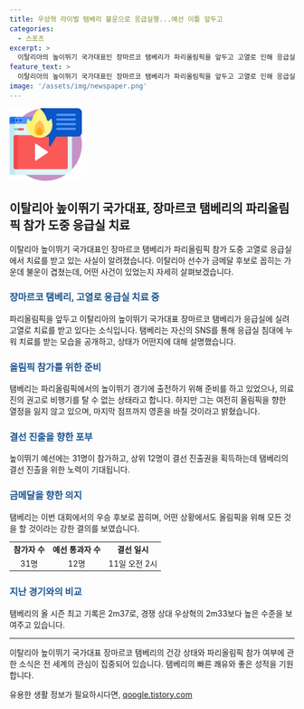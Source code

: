 ```yaml
---
title: 우상혁 라이벌 탬베리 불운으로 응급실행...예선 이틀 앞두고
categories:
  - 스포츠
excerpt: >
  이탈리아의 높이뛰기 국가대표인 장마르코 탬베리가 파리올림픽을 앞두고 고열로 인해 응급실에 실려 치료를 받고 있는 상황이다. 탬베리는 응급실에서의 치료를 인스타그램에 공개하며 상황을 알렸고, 올림픽에 참가하기 위해 모든 것을 다할 것이라고 다짐했다. 그러나 의료진의 안정을 취하라는 권고에 따라 예선을 앞두고 있는데도 불구하고 비행기를 타지 못하고 있다. 결혼반지를 센강에 빠뜨린 사건도 있었지만, 탬베리는 여전히 금메달 후보로 꼽히며 올림픽을 향한 의욕을 보여주고 있다. 7일에 예정된 남자 높이뛰기 예선에서 그의 도전을 기대해볼 수 있을 것으로 보인다.
feature_text: >
  이탈리아의 높이뛰기 국가대표인 장마르코 탬베리가 파리올림픽을 앞두고 고열로 인해 응급실에 실려 치료를 받고 있는 상황이다. 탬베리는 응급실에서의 치료를 인스타그램에 공개하며 상황을 알렸고, 올림픽에 참가하기 위해 모든 것을 다할 것이라고 다짐했다. 그러나 의료진의 안정을 취하라는 권고에 따라 예선을 앞두고 있는데도 불구하고 비행기를 타지 못하고 있다. 결혼반지를 센강에 빠뜨린 사건도 있었지만, 탬베리는 여전히 금메달 후보로 꼽히며 올림픽을 향한 의욕을 보여주고 있다. 7일에 예정된 남자 높이뛰기 예선에서 그의 도전을 기대해볼 수 있을 것으로 보인다.
image: '/assets/img/newspaper.png'
---
```


<p><img src="/assets/img/news.png" alt="rentncar 속보" /></p>

<h2 data-ke-size="size26">이탈리아 높이뛰기 국가대표, 장마르코 탬베리의 파리올림픽 참가 도중 응급실 치료</h2>

<p data-ke-size="size16">이탈리아 높이뛰기 국가대표인 장마르코 탬베리가 파리올림픽 참가 도중 고열로 응급실에서 치료를 받고 있는 사실이 알려졌습니다. 이탈리아 선수가 금메달 후보로 꼽히는 가운데 불운이 겹쳤는데, 어떤 사건이 있었는지 자세히 살펴보겠습니다.</p>

<h3><b><span style="color: #1a5490;">장마르코 탬베리, 고열로 응급실 치료 중</span></b></h3>

<p data-ke-size="size16">파리올림픽을 앞두고 이탈리아의 높이뛰기 국가대표 장마르코 탬베리가 응급실에 실려 고열로 치료를 받고 있다는 소식입니다. 탬베리는 자신의 SNS를 통해 응급실 침대에 누워 치료를 받는 모습을 공개하고, 상태가 어떤지에 대해 설명했습니다.</p>

<h3><b><span style="color: #1a5490;">올림픽 참가를 위한 준비</span></b></h3>

<p data-ke-size="size16">탬베리는 파리올림픽에서의 높이뛰기 경기에 출전하기 위해 준비를 하고 있었으나, 의료진의 권고로 비행기를 탈 수 없는 상태라고 합니다. 하지만 그는 여전히 올림픽을 향한 열정을 잃지 않고 있으며, 마지막 점프까지 영혼을 바칠 것이라고 밝혔습니다.</p>

<h3><b><span style="color: #1a5490;">결선 진출을 향한 포부</span></b></h3>

<p data-ke-size="size16">높이뛰기 예선에는 31명이 참가하고, 상위 12명이 결선 진출권을 획득하는데 탬베리의 결선 진출을 위한 노력이 기대됩니다.</p>

<h3><b><span style="color: #1a5490;">금메달을 향한 의지</span></b></h3>

<p data-ke-size="size16">탬베리는 이번 대회에서의 우승 후보로 꼽히며, 어떤 상황에서도 올림픽을 위해 모든 것을 할 것이라는 강한 결의를 보였습니다.</p>

<table>
  <tr>
    <td style="text-align: center; height: 17px;"><b>참가자 수</b></td>
    <td style="text-align: center; height: 17px;"><b>예선 통과자 수</b></td>
    <td style="text-align: center; height: 17px;"><b>결선 일시</b></td>
  </tr>
  <tr>
    <td style="text-align: center; height: 17px;">31명</td>
    <td style="text-align: center; height: 17px;">12명</td>
    <td style="text-align: center; height: 17px;">11일 오전 2시</td>
  </tr>
</table>

<h3><b><span style="color: #1a5490;">지난 경기와의 비교</span></b></h3>

<p data-ke-size="size16">탬베리의 올 시즌 최고 기록은 2m37로, 경쟁 상대 우상혁의 2m33보다 높은 수준을 보여주고 있습니다.</p>

<hr>

<p data-ke-size="size16">이탈리아 높이뛰기 국가대표 장마르코 탬베리의 건강 상태와 파리올림픽 참가 여부에 관한 소식은 전 세계의 관심이 집중되어 있습니다. 탬베리의 빠른 쾌유와 좋은 성적을 기원합니다.</p>
유용한 생활 정보가 필요하시다면, <a href="https://qoogle.tistory.com" rel="dofollow">qoogle.tistory.com</a>


